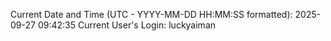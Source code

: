 Current Date and Time (UTC - YYYY-MM-DD HH:MM:SS formatted): 2025-09-27 09:42:35
Current User's Login: luckyaiman

